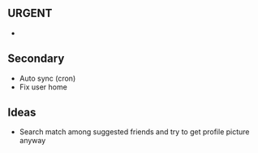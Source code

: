## URGENT
 - 
 
## Secondary
- Auto sync (cron)
- Fix user home

## Ideas
 - Search match among suggested friends and try to get profile picture anyway